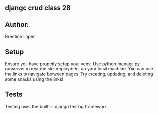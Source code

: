 ## django crud class 28
## Author: 
Brentice Loper
## Setup
Ensure you have properly setup your venv.
Use python manage.py runserver to test the site deployment on your local machine.
You can use the links to navigate between pages. Try creating, updating, and deleting some snacks using the links!

## Tests
Testing uses the built-in django testing framework.